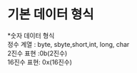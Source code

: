 # 기본 데이터 형식
*숫자 데이터 형식  
정수 계열 : byte, sbyte,short,int, long, char  
2진수 표현 :0b(2진수)  
16진수 표현: 0x(16진수)


